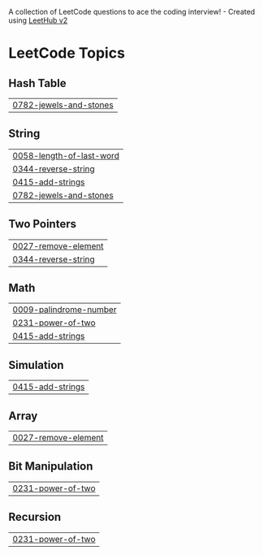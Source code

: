 A collection of LeetCode questions to ace the coding interview! - Created using [LeetHub v2](https://github.com/arunbhardwaj/LeetHub-2.0)
<!---LeetCode Topics Start-->
# LeetCode Topics
## Hash Table
|  |
| ------- |
| [0782-jewels-and-stones](https://github.com/M-Ashkar-C/leetcode/tree/master/0782-jewels-and-stones) |
## String
|  |
| ------- |
| [0058-length-of-last-word](https://github.com/M-Ashkar-C/leetcode/tree/master/0058-length-of-last-word) |
| [0344-reverse-string](https://github.com/M-Ashkar-C/leetcode/tree/master/0344-reverse-string) |
| [0415-add-strings](https://github.com/M-Ashkar-C/leetcode/tree/master/0415-add-strings) |
| [0782-jewels-and-stones](https://github.com/M-Ashkar-C/leetcode/tree/master/0782-jewels-and-stones) |
## Two Pointers
|  |
| ------- |
| [0027-remove-element](https://github.com/M-Ashkar-C/leetcode/tree/master/0027-remove-element) |
| [0344-reverse-string](https://github.com/M-Ashkar-C/leetcode/tree/master/0344-reverse-string) |
## Math
|  |
| ------- |
| [0009-palindrome-number](https://github.com/M-Ashkar-C/leetcode/tree/master/0009-palindrome-number) |
| [0231-power-of-two](https://github.com/M-Ashkar-C/leetcode/tree/master/0231-power-of-two) |
| [0415-add-strings](https://github.com/M-Ashkar-C/leetcode/tree/master/0415-add-strings) |
## Simulation
|  |
| ------- |
| [0415-add-strings](https://github.com/M-Ashkar-C/leetcode/tree/master/0415-add-strings) |
## Array
|  |
| ------- |
| [0027-remove-element](https://github.com/M-Ashkar-C/leetcode/tree/master/0027-remove-element) |
## Bit Manipulation
|  |
| ------- |
| [0231-power-of-two](https://github.com/M-Ashkar-C/leetcode/tree/master/0231-power-of-two) |
## Recursion
|  |
| ------- |
| [0231-power-of-two](https://github.com/M-Ashkar-C/leetcode/tree/master/0231-power-of-two) |
<!---LeetCode Topics End-->